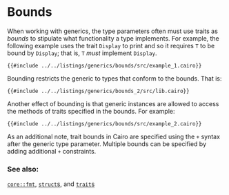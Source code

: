 # Bounds

When working with generics, the type parameters often must use traits as _bounds_ to stipulate what functionality a type implements. For example, the following example uses the trait `Display` to print and so it requires `T` to be bound by `Display`; that is, `T` _must_ implement `Display`.

```cairo,noplayground
{{#include ../../listings/generics/bounds/src/example_1.cairo}}
```

Bounding restricts the generic to types that conform to the bounds. That is:

```cairo,noplayground
{{#include ../../listings/generics/bounds_2/src/lib.cairo}}
```

Another effect of bounding is that generic instances are allowed to access the methods of traits specified in the bounds. For example:

```cairo
{{#include ../../listings/generics/bounds/src/example_2.cairo}}
```

As an additional note, trait bounds in Cairo are specified using the `+` syntax after the generic type parameter. Multiple bounds can be specified by adding additional `+` constraints.

### See also:

[`core::fmt`][fmt], [`struct`s][structs], and [`trait`s][traits]

[fmt]: ../hello/print.md
[methods]: ../fn/methods.md
[structs]: ../custom_types/structs.md
[traits]: ../trait.md
